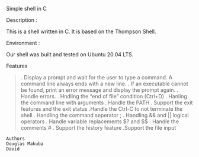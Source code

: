 Simple shell in C

Description :

This is a shell written in C. It is based on the Thompson Shell.

Environment :

Our shell was built and tested on Ubuntu 20.04 LTS.

Features

   >. Display a prompt and wait for the user to type a command. A command line always ends with a new line.
   >. If an executable cannot be found, print an error message and display the prompt again.
   >. Handle errors.
   >. Hndling the “end of file” condition (Ctrl+D)
   >. Hanling the command line with arguments
   >. Handle the PATH
   >. Support the exit features and the exit status
   >.Handle the Ctrl-C to not terminate the shell
   >. Handling the command seperator ;
   >. Handling && and || logical operators
   >. Handle variable replacements $? and $$
   >. Handle the comments #
   >. Support the history feature
   >.Support the file input

    Authors
    Douglas Makuba
    David 
 

